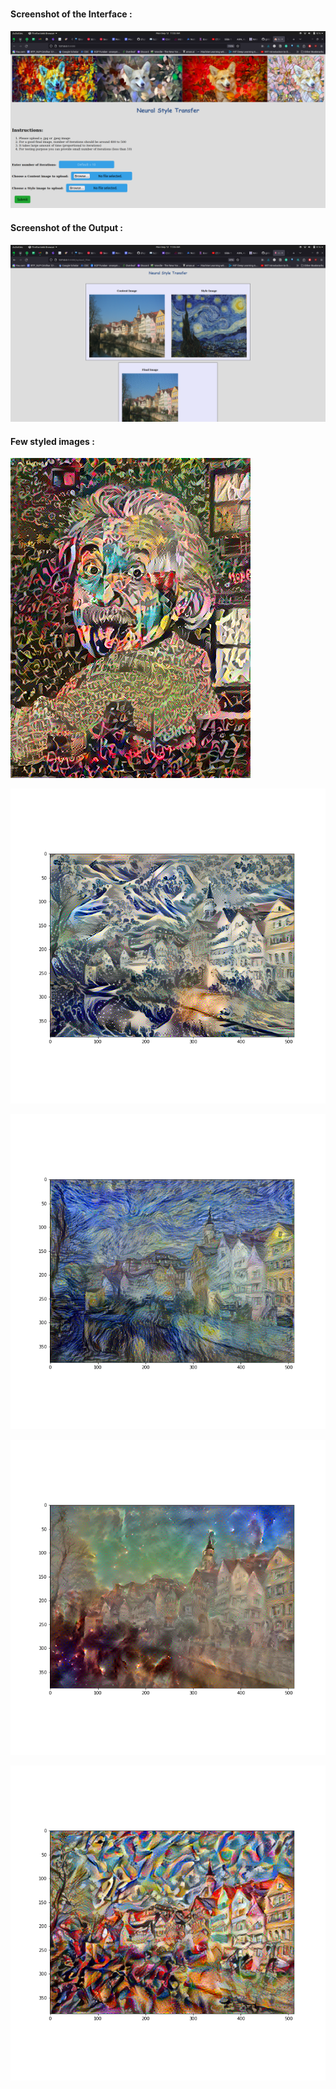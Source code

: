 #
 
#### Screenshot of the Interface :

![](https://github.com/giridhar04/neural_style_transfer/blob/main/images/img_1.png)


#### Screenshot of the Output :
![](https://github.com/giridhar04/neural_style_transfer/blob/main/images/img_2.png)

#### Few styled images :
![](https://github.com/giridhar04/neural_style_transfer/blob/main/images/img_3.png)

![](https://github.com/giridhar04/neural_style_transfer/blob/main/images/c2_s1.png)

![](https://github.com/giridhar04/neural_style_transfer/blob/main/images/c2_s2.png)

![](https://github.com/giridhar04/neural_style_transfer/blob/main/images/c2_s3.png)

![](https://github.com/giridhar04/neural_style_transfer/blob/main/images/c2_s4.png)

